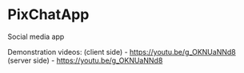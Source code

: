# PixChatApp
Social media app 

Demonstration videos:
(client side) - https://youtu.be/g_OKNUaNNd8
(server side) - https://youtu.be/g_OKNUaNNd8


